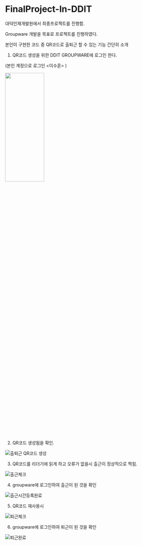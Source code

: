 # FinalProject-In-DDIT
대덕인재개발원에서 최종프로젝트를 진행함.

Groupware 개발을 목표로 프로젝트를 진행하였다. 

본인이 구현한 코드 중 QR코드로 출퇴근 할 수 있는 기능 간단히 소개

1. QR코드 생성을 위한 DDIT GROUPWARE에 로그인 한다.

(본인 계정으로 로그인 <이수훈> )

<img src="https://user-images.githubusercontent.com/70561355/114825224-e68b2780-9e00-11eb-9eb4-b8bddcb68e55.jpg" width="50%" height="30%"/>

2. QR코드 생성됨을 확인.

![출퇴근 QR코드 생성](https://user-images.githubusercontent.com/70561355/114825257-ef7bf900-9e00-11eb-9a33-554f04d46705.jpg) 

3. QR코드를 리더기에 읽게 하고 오류가 없을시 출근이 정상적으로 찍힘.

![출근체크](https://user-images.githubusercontent.com/70561355/114825384-1df9d400-9e01-11eb-9786-9eb9b791ca20.jpg) 

4. groupware에 로그인하여 출근이 된 것을 확인

![출근시간등록완료](https://user-images.githubusercontent.com/70561355/114825419-29e59600-9e01-11eb-9dfa-159fd22f0d43.PNG) 

5. QR코드 재사용시 

![퇴근체크](https://user-images.githubusercontent.com/70561355/114825469-3bc73900-9e01-11eb-8147-fb8486f91204.jpg)

6. groupware에 로그인하여 퇴근이 된 것을 확인

![퇴근완료](https://user-images.githubusercontent.com/70561355/114826307-4b934d00-9e02-11eb-9500-f5af671fb014.PNG)






